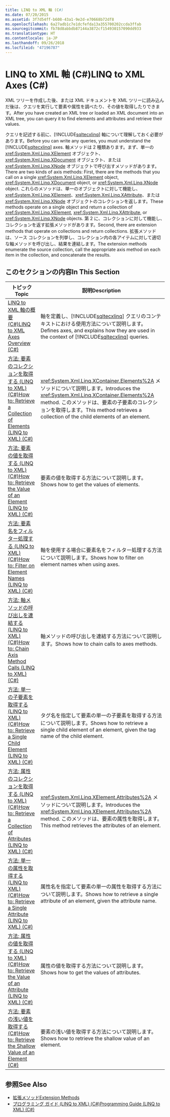```yaml
---
title: LINQ to XML 軸 (C#)
ms.date: 07/20/2015
ms.assetid: 3f7d54ff-b608-43a1-9e2d-e70668b72df8
ms.openlocfilehash: 6a27adb1c7e1dcfefda13a355700202ccda3ffab
ms.sourcegitcommit: fb78d8abbdb87144a3872cf154930157090dd933
ms.translationtype: HT
ms.contentlocale: ja-JP
ms.lasthandoff: 09/26/2018
ms.locfileid: "47196787"
---
```

# <a name="linq-to-xml-axes-c"></a><span data-ttu-id="56add-102">LINQ to XML 軸 (C#)</span><span class="sxs-lookup"><span data-stu-id="56add-102">LINQ to XML Axes (C#)</span></span>
<span data-ttu-id="56add-103">XML ツリーを作成した後、または XML ドキュメントを XML ツリーに読み込んだ後は、クエリを実行して要素や属性を調べたり、その値を取得したりできます。</span><span class="sxs-lookup"><span data-stu-id="56add-103">After you have created an XML tree or loaded an XML document into an XML tree, you can query it to find elements and attributes and retrieve their values.</span></span>  
  
 <span data-ttu-id="56add-104">クエリを記述する前に、[!INCLUDE[sqltecxlinq](~/includes/sqltecxlinq-md.md)] 軸について理解しておく必要があります。</span><span class="sxs-lookup"><span data-stu-id="56add-104">Before you can write any queries, you must understand the [!INCLUDE[sqltecxlinq](~/includes/sqltecxlinq-md.md)] axes.</span></span> <span data-ttu-id="56add-105">軸メソッドは 2 種類あります。まず、単一の <xref:System.Xml.Linq.XElement> オブジェクト、<xref:System.Xml.Linq.XDocument> オブジェクト、または <xref:System.Xml.Linq.XNode> オブジェクトで呼び出すメソッドがあります。</span><span class="sxs-lookup"><span data-stu-id="56add-105">There are two kinds of axis methods: First, there are the methods that you call on a single <xref:System.Xml.Linq.XElement> object, <xref:System.Xml.Linq.XDocument> object, or <xref:System.Xml.Linq.XNode> object.</span></span> <span data-ttu-id="56add-106">これらのメソッドは、単一のオブジェクトに対して機能し、<xref:System.Xml.Linq.XElement>、<xref:System.Xml.Linq.XAttribute>、または <xref:System.Xml.Linq.XNode> オブジェクトのコレクションを返します。</span><span class="sxs-lookup"><span data-stu-id="56add-106">These methods operate on a single object and return a collection of <xref:System.Xml.Linq.XElement>, <xref:System.Xml.Linq.XAttribute>, or <xref:System.Xml.Linq.XNode> objects.</span></span> <span data-ttu-id="56add-107">第 2 に、コレクションに対して機能し、コレクションを返す拡張メソッドがあります。</span><span class="sxs-lookup"><span data-stu-id="56add-107">Second, there are extension methods that operate on collections and return collections.</span></span> <span data-ttu-id="56add-108">拡張メソッドは、ソース コレクションを列挙し、コレクション内の各アイテムに対して適切な軸メソッドを呼び出し、結果を連結します。</span><span class="sxs-lookup"><span data-stu-id="56add-108">The extension methods enumerate the source collection, call the appropriate axis method on each item in the collection, and concatenate the results.</span></span>  
  
## <a name="in-this-section"></a><span data-ttu-id="56add-109">このセクションの内容</span><span class="sxs-lookup"><span data-stu-id="56add-109">In This Section</span></span>  
  
|<span data-ttu-id="56add-110">トピック</span><span class="sxs-lookup"><span data-stu-id="56add-110">Topic</span></span>|<span data-ttu-id="56add-111">説明</span><span class="sxs-lookup"><span data-stu-id="56add-111">Description</span></span>|  
|-----------|-----------------|  
|[<span data-ttu-id="56add-112">LINQ to XML 軸の概要 (C#)</span><span class="sxs-lookup"><span data-stu-id="56add-112">LINQ to XML Axes Overview (C#)</span></span>](../../../../csharp/programming-guide/concepts/linq/linq-to-xml-axes-overview.md)|<span data-ttu-id="56add-113">軸を定義し、[!INCLUDE[sqltecxlinq](~/includes/sqltecxlinq-md.md)] クエリのコンテキストにおける使用方法について説明します。</span><span class="sxs-lookup"><span data-stu-id="56add-113">Defines axes, and explains how they are used in the context of [!INCLUDE[sqltecxlinq](~/includes/sqltecxlinq-md.md)] queries.</span></span>|  
|[<span data-ttu-id="56add-114">方法: 要素のコレクションを取得する (LINQ to XML) (C#)</span><span class="sxs-lookup"><span data-stu-id="56add-114">How to: Retrieve a Collection of Elements (LINQ to XML) (C#)</span></span>](../../../../csharp/programming-guide/concepts/linq/how-to-retrieve-a-collection-of-elements-linq-to-xml.md)|<span data-ttu-id="56add-115"><xref:System.Xml.Linq.XContainer.Elements%2A> メソッドについて説明します。</span><span class="sxs-lookup"><span data-stu-id="56add-115">Introduces the <xref:System.Xml.Linq.XContainer.Elements%2A> method.</span></span> <span data-ttu-id="56add-116">このメソッドは、要素の子要素のコレクションを取得します。</span><span class="sxs-lookup"><span data-stu-id="56add-116">This method retrieves a collection of the child elements of an element.</span></span>|  
|[<span data-ttu-id="56add-117">方法: 要素の値を取得する (LINQ to XML) (C#)</span><span class="sxs-lookup"><span data-stu-id="56add-117">How to: Retrieve the Value of an Element (LINQ to XML) (C#)</span></span>](../../../../csharp/programming-guide/concepts/linq/how-to-retrieve-the-value-of-an-element-linq-to-xml.md)|<span data-ttu-id="56add-118">要素の値を取得する方法について説明します。</span><span class="sxs-lookup"><span data-stu-id="56add-118">Shows how to get the values of elements.</span></span>|  
|[<span data-ttu-id="56add-119">方法: 要素名をフィルター処理する (LINQ to XML) (C#)</span><span class="sxs-lookup"><span data-stu-id="56add-119">How to: Filter on Element Names (LINQ to XML) (C#)</span></span>](../../../../csharp/programming-guide/concepts/linq/how-to-filter-on-element-names-linq-to-xml.md)|<span data-ttu-id="56add-120">軸を使用する場合に要素名をフィルター処理する方法について説明します。</span><span class="sxs-lookup"><span data-stu-id="56add-120">Shows how to filter on element names when using axes.</span></span>|  
|[<span data-ttu-id="56add-121">方法: 軸メソッドの呼び出しを連結する (LINQ to XML) (C#)</span><span class="sxs-lookup"><span data-stu-id="56add-121">How to: Chain Axis Method Calls (LINQ to XML) (C#)</span></span>](../../../../csharp/programming-guide/concepts/linq/how-to-chain-axis-method-calls-linq-to-xml.md)|<span data-ttu-id="56add-122">軸メソッドの呼び出しを連結する方法について説明します。</span><span class="sxs-lookup"><span data-stu-id="56add-122">Shows how to chain calls to axes methods.</span></span>|  
|[<span data-ttu-id="56add-123">方法: 単一の子要素を取得する (LINQ to XML) (C#)</span><span class="sxs-lookup"><span data-stu-id="56add-123">How to: Retrieve a Single Child Element (LINQ to XML) (C#)</span></span>](../../../../csharp/programming-guide/concepts/linq/how-to-retrieve-a-single-child-element-linq-to-xml.md)|<span data-ttu-id="56add-124">タグ名を指定して要素の単一の子要素を取得する方法について説明します。</span><span class="sxs-lookup"><span data-stu-id="56add-124">Shows how to retrieve a single child element of an element, given the tag name of the child element.</span></span>|  
|[<span data-ttu-id="56add-125">方法: 属性のコレクションを取得する (LINQ to XML) (C#)</span><span class="sxs-lookup"><span data-stu-id="56add-125">How to: Retrieve a Collection of Attributes (LINQ to XML) (C#)</span></span>](../../../../csharp/programming-guide/concepts/linq/how-to-retrieve-a-collection-of-attributes-linq-to-xml.md)|<span data-ttu-id="56add-126"><xref:System.Xml.Linq.XElement.Attributes%2A> メソッドについて説明します。</span><span class="sxs-lookup"><span data-stu-id="56add-126">Introduces the <xref:System.Xml.Linq.XElement.Attributes%2A> method.</span></span> <span data-ttu-id="56add-127">このメソッドは、要素の属性を取得します。</span><span class="sxs-lookup"><span data-stu-id="56add-127">This method retrieves the attributes of an element.</span></span>|  
|[<span data-ttu-id="56add-128">方法: 単一の属性を取得する (LINQ to XML) (C#)</span><span class="sxs-lookup"><span data-stu-id="56add-128">How to: Retrieve a Single Attribute (LINQ to XML) (C#)</span></span>](../../../../csharp/programming-guide/concepts/linq/how-to-retrieve-a-single-attribute-linq-to-xml.md)|<span data-ttu-id="56add-129">属性名を指定して要素の単一の属性を取得する方法について説明します。</span><span class="sxs-lookup"><span data-stu-id="56add-129">Shows how to retrieve a single attribute of an element, given the attribute name.</span></span>|  
|[<span data-ttu-id="56add-130">方法: 属性の値を取得する (LINQ to XML) (C#)</span><span class="sxs-lookup"><span data-stu-id="56add-130">How to: Retrieve the Value of an Attribute (LINQ to XML) (C#)</span></span>](../../../../csharp/programming-guide/concepts/linq/how-to-retrieve-the-value-of-an-attribute-linq-to-xml.md)|<span data-ttu-id="56add-131">属性の値を取得する方法について説明します。</span><span class="sxs-lookup"><span data-stu-id="56add-131">Shows how to get the values of attributes.</span></span>|  
|[<span data-ttu-id="56add-132">方法: 要素の浅い値を取得する (C#)</span><span class="sxs-lookup"><span data-stu-id="56add-132">How to: Retrieve the Shallow Value of an Element (C#)</span></span>](../../../../csharp/programming-guide/concepts/linq/how-to-retrieve-the-shallow-value-of-an-element.md)|<span data-ttu-id="56add-133">要素の浅い値を取得する方法について説明します。</span><span class="sxs-lookup"><span data-stu-id="56add-133">Shows how to retrieve the shallow value of an element.</span></span>|  
  
## <a name="see-also"></a><span data-ttu-id="56add-134">参照</span><span class="sxs-lookup"><span data-stu-id="56add-134">See Also</span></span>

- [<span data-ttu-id="56add-135">拡張メソッド</span><span class="sxs-lookup"><span data-stu-id="56add-135">Extension Methods</span></span>](../../../../csharp/programming-guide/classes-and-structs/extension-methods.md)  
- [<span data-ttu-id="56add-136">プログラミング ガイド (LINQ to XML) (C#)</span><span class="sxs-lookup"><span data-stu-id="56add-136">Programming Guide (LINQ to XML) (C#)</span></span>](../../../../csharp/programming-guide/concepts/linq/programming-guide-linq-to-xml.md)
